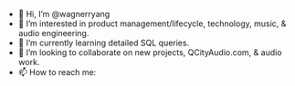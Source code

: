 - 👋 Hi, I’m @wagnerryang
- 👀 I’m interested in product management/lifecycle, technology, music, & audio engineering.
- 🌱 I’m currently learning detailed SQL queries.
- 💞️ I’m looking to collaborate on new projects, QCityAudio.com, & audio work.
- 📫 How to reach me:

<!---
wagnerryang/wagnerryang :)
--->
